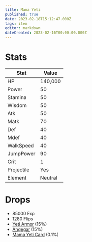 ```yaml
---
title: Mama Yeti
published: true
date: 2023-02-18T15:12:47.000Z
tags: item
editor: markdown
dateCreated: 2023-02-16T00:00:00.000Z
---
```


# Stats
|Stat|Value|
|-|-|
|HP|140,000|
|Power|50|
|Stamina|50|
|Wisdom|50|
|Atk|50|
|Matk|70|
|Def|40|
|Mdef|40|
|WalkSpeed|40|
|JumpPower|90|
|Crit|1|
|Projectile|Yes|
|Element|Neutral|

# Drops
 * 85000 Exp
 * 1280 Flips
 * [Yeti Armor](items/yeti-armor.md) (15%)
 * [Angegar](items/angegar.md) (15%)
 * [Mama Yeti Card](items/mama-yeti-card.md) (0.1%)
